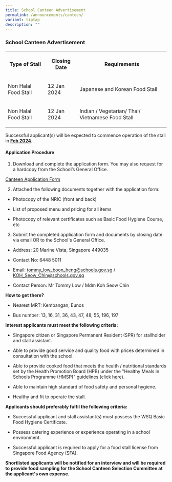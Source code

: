 ```yaml
---
title: School Canteen Advertisement
permalink: /announcements/canteen/
variant: tiptap
description: ""
---
```

<h3>School Canteen Advertisement</h3><table><tbody><tr><th rowspan="1" colspan="1"><p>Type of Stall</p></th><th rowspan="1" colspan="1"><p>Closing Date</p></th><th rowspan="1" colspan="1"><p>Requirements</p></th></tr><tr><td rowspan="1" colspan="1"><p>Non Halal Food Stall</p></td><td rowspan="1" colspan="1"><p>12 Jan 2024</p></td><td rowspan="1" colspan="1"><p>Japanese and Korean Food Stall</p></td></tr><tr><td rowspan="1" colspan="1"><p>Non Halal Food Stall</p></td><td rowspan="1" colspan="1"><p>12 Jan 2024</p></td><td rowspan="1" colspan="1"><p>Indian / Vegetarian/ Thai/ Vietnamese Food Stall</p></td></tr></tbody></table><p>Successful applicant(s) will be expected to commence operation of the stall in <strong><u>Feb 2024</u></strong>.</p><h4>Application Procedure</h4><ol data-tight="true" class="tight"><li><p>Download and complete the application form. You may also request for a hardcopy from the School’s General Office.</p></li></ol><p><a href="/files/canteen%20application%20form.pdf" rel="noopener noreferrer nofollow" target="_blank">Canteen Application Form</a></p><ol start="2" data-tight="true" class="tight"><li><p>Attached the following documents together with the application form:</p></li></ol><ul data-tight="true" class="tight"><li><p>Photocopy of the NRIC (front and back)</p></li><li><p>List of proposed menu and pricing for all items</p></li><li><p>Photocopy of relevant certificates such as Basic Food Hygiene Course, etc</p></li></ul><ol start="3" data-tight="true" class="tight"><li><p>Submit the completed application form and documents by closing date via email OR to the School's General Office.</p></li></ol><ul data-tight="true" class="tight"><li><p>Address: 20 Marine Vista, Singapore 449035</p></li><li><p>Contact No: 6448 5011</p></li><li><p>Email: <a href="mailto:tommy_low_boon_heng@schools.gov.sg" rel="noopener noreferrer nofollow" target="_blank">tommy_low_boon_heng@schools.gov.sg</a> / <a href="mailto:KOH_Seow_Chin@schools.gov.sg" rel="noopener noreferrer nofollow" target="_blank">KOH_Seow_Chin@schools.gov.sg</a></p></li><li><p>Contact Person: Mr Tommy Low / Mdm Koh Seow Chin</p></li></ul><p><strong>How to get there?</strong></p><ul data-tight="true" class="tight"><li><p>Nearest MRT: Kembangan, Eunos</p></li><li><p>Bus number: 13, 16, 31, 36, 43, 47, 48, 55, 196, 197</p></li></ul><p><strong>Interest applicants must meet the following criteria:</strong></p><ul data-tight="true" class="tight"><li><p>Singapore citizen or Singapore Permanent Resident (SPR) for stallholder and stall assistant.</p></li><li><p>Able to provide good service and quality food with prices determined in consultation with the school.</p></li><li><p>Able to provide cooked food that meets the health / nutritional standards set by the Health Promotion Board (HPB) under the "Healthy Meals in Schools Programme (HMSP)" guidelines (click <a href="https://www.hpb.gov.sg/schools/school-programmes/healthy-meals-in-schools-programme" rel="noopener noreferrer nofollow" target="_blank">here</a>).</p></li><li><p>Able to maintain high standard of food safety and personal hygiene.</p></li><li><p>Healthy and fit to operate the stall.</p></li></ul><p><strong>Applicants should preferably fulfil the following criteria:</strong></p><ul data-tight="true" class="tight"><li><p>Successful applicant and stall assistant(s) must possess the WSQ Basic Food Hygiene Certificate.</p></li><li><p>Possess catering experience or experience operating in a school environment.</p></li><li><p>Successful applicant is required to apply for a food stall license from Singapore Food Agency (SFA).</p></li></ul><p><strong>Shortlisted applicants will be notified for an interview and will be required to provide food sampling for the School Canteen Selection Committee at the applicant's own expense.</strong></p>